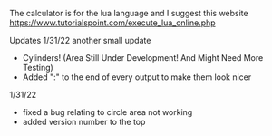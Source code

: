 The calculator is for the lua language and I suggest this website
https://www.tutorialspoint.com/execute_lua_online.php



Updates
1/31/22
another small update
- Cylinders! (Area Still Under Development! And Might Need More Testing)
- Added ":" to the end of every output to make them look nicer

1/31/22
- fixed a bug relating to circle area not working
- added version number to the top

